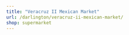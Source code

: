 ```yaml
---
title: "Veracruz II Mexican Market"
url: /darlington/veracruz-ii-mexican-market/
shop: supermarket
---
```

